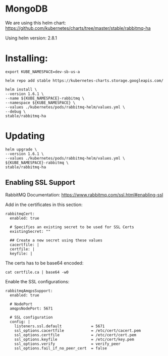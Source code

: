 MongoDB
============

We are using this helm chart: https://github.com/kubernetes/charts/tree/master/stable/rabbitmq-ha

Using helm version: 2.8.1

# Installing:
```
export KUBE_NAMESPACE=dev-sb-us-a
```

```
helm repo add stable https://kubernetes-charts.storage.googleapis.com/

helm install \
--version 1.6.1 \
--name ${KUBE_NAMESPACE}-rabbitmq \
--namespace ${KUBE_NAMESPACE} \
--values ./kubernetes/pods/rabbitmq-helm/values.yml \
--debug \
stable/rabbitmq-ha
```

# Updating
```
helm upgrade \
--version 1.6.1 \
--values ./kubernetes/pods/rabbitmq-helm/values.yml \
${KUBE_NAMESPACE}-rabbitmq \
stable/rabbitmq-ha
```

## Enabling SSL Support

RabbitMQ Documentation: https://www.rabbitmq.com/ssl.html#enabling-ssl

Add in the certificates in this section:

```
rabbitmqCert:
  enabled: true

  # Specifies an existing secret to be used for SSL Certs
  existingSecret: ""

  ## Create a new secret using these values
  cacertfile: |
  certfile: |
  keyfile: |
```

The certs has to be base64 encoded:
```
cat certfile.ca | base64 -w0
```

Enable the SSL configurations:
```
rabbitmqAmqpsSupport:
  enabled: true

  # NodePort
  amqpsNodePort: 5671

  # SSL configuration
  config: |
    listeners.ssl.default             = 5671
    ssl_options.cacertfile            = /etc/cert/cacert.pem
    ssl_options.certfile              = /etc/cert/cert.pem
    ssl_options.keyfile               = /etc/cert/key.pem
    ssl_options.verify                = verify_peer
    ssl_options.fail_if_no_peer_cert  = false
```
